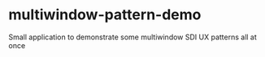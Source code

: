 # multiwindow-pattern-demo
Small application to demonstrate some multiwindow SDI UX patterns all at once
